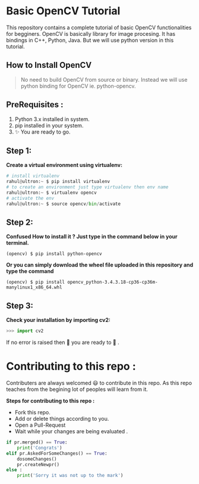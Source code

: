 # Basic OpenCV Tutorial

This repository contains a complete tutorial of basic OpenCV functionalities for begginers.
OpenCV is basically library for image procesing. It has bindings in C++, Python, Java. But we will use python version in this tutorial.

## How to Install OpenCV

>No need to build OpenCV from source or binary. Instead we will use python binding for OpenCV ie. python-opencv.

## PreRequisites :
1. Python 3.x installed in system.
2. pip installed in your system.
3. :sparkles: You are ready to go.

## Step 1:

**Create a virtual environment using virtualenv:**
```python
# install virtualenv
rahul@ultron:~ $ pip install virtualenv
# to create an environment just type virtualenv then env name
rahul@ultron:~ $ virtualenv opencv
# activate the env
rahul@ultron:~ $ source opencv/bin/activate
```
## Step 2:
**Confused How to install it ? Just type in the command below in your terminal.**
```plain
(opencv) $ pip install python-opencv
```
**Or you can simply download the wheel file uploaded in this repository and type the command**
```plain
(opencv) $ pip install opencv_python-3.4.3.18-cp36-cp36m-manylinux1_x86_64.whl
```
## Step 3:
**Check your installation by importing cv2:**
```python
>>> import cv2
```
If no error is raised then :tada: you are ready to :rocket: .


# Contributing to this repo :
Contributers are always welcomed :smiley:  to contribute in this repo. As this repo teaches from the begining lot of peoples will learn from it.

**Steps for contributing to this repo :**
* Fork this repo.
* Add or delete things according to you.
* Open a Pull-Request
* Wait while your changes are being evaluated .

```python
if pr.merged() == True:
    print('Congrats')
elif pr.AskedForSomeChanges() == True:
    dosomeChanges()
    pr.createNewpr()
else :
    print('Sorry it was not up to the mark')
